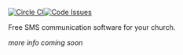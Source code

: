 [![Circle CI](https://circleci.com/gh/monty5811/apostello.svg?style=svg)](https://circleci.com/gh/monty5811/apostello)[![Code Issues](https://www.quantifiedcode.com/api/v1/project/742104b6d18f48c8a6fedf4e1c57c36a/badge.svg)](https://www.quantifiedcode.com/app/project/742104b6d18f48c8a6fedf4e1c57c36a)

Free SMS communication software for your church.

*more info coming soon*

